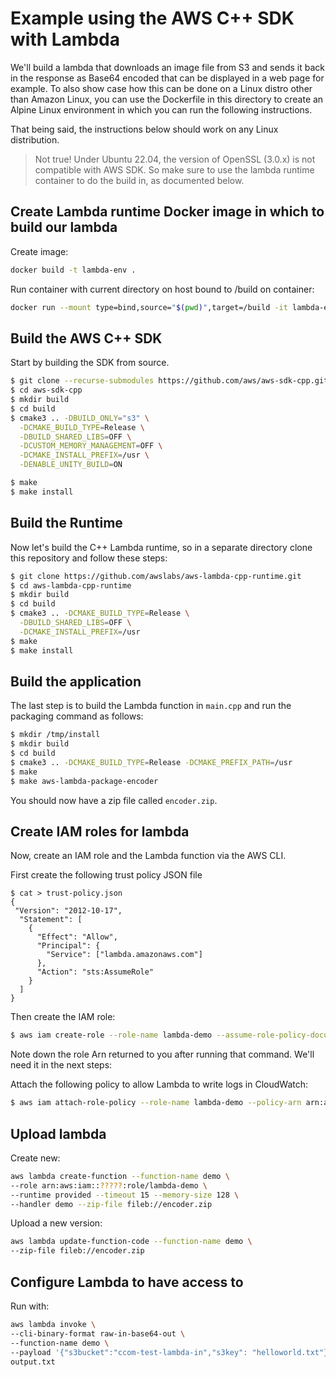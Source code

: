 # Example using the AWS C++ SDK with Lambda

We'll build a lambda that downloads an image file from S3 and sends it back in the response as Base64 encoded that can be displayed in a web page for example.
To also show case how this can be done on a Linux distro other than Amazon Linux, you can use the Dockerfile in this directory to create an Alpine Linux environment in which you can run the following instructions.

That being said, the instructions below should work on any Linux distribution.

> Not true! Under Ubuntu 22.04, the version of OpenSSL (3.0.x) is not compatible with
> AWS SDK. So make sure to use the lambda runtime container to do the build in, as
> documented below.

## Create Lambda runtime Docker image in which to build our lambda
Create image:
```bash
docker build -t lambda-env .
```

Run container with current directory on host bound to /build on container:
```bash
docker run --mount type=bind,source="$(pwd)",target=/build -it lambda-env 
```


## Build the AWS C++ SDK
Start by building the SDK from source.
```bash
$ git clone --recurse-submodules https://github.com/aws/aws-sdk-cpp.git
$ cd aws-sdk-cpp
$ mkdir build
$ cd build
$ cmake3 .. -DBUILD_ONLY="s3" \
  -DCMAKE_BUILD_TYPE=Release \
  -DBUILD_SHARED_LIBS=OFF \
  -DCUSTOM_MEMORY_MANAGEMENT=OFF \
  -DCMAKE_INSTALL_PREFIX=/usr \
  -DENABLE_UNITY_BUILD=ON

$ make
$ make install
```

## Build the Runtime
Now let's build the C++ Lambda runtime, so in a separate directory clone this repository and follow these steps:

```bash
$ git clone https://github.com/awslabs/aws-lambda-cpp-runtime.git
$ cd aws-lambda-cpp-runtime
$ mkdir build
$ cd build
$ cmake3 .. -DCMAKE_BUILD_TYPE=Release \
  -DBUILD_SHARED_LIBS=OFF \
  -DCMAKE_INSTALL_PREFIX=/usr
$ make
$ make install
```

## Build the application
The last step is to build the Lambda function in `main.cpp` and run the packaging command as follows:

```bash
$ mkdir /tmp/install
$ mkdir build
$ cd build
$ cmake3 .. -DCMAKE_BUILD_TYPE=Release -DCMAKE_PREFIX_PATH=/usr
$ make
$ make aws-lambda-package-encoder
```

You should now have a zip file called `encoder.zip`.

## Create IAM roles for lambda
Now, create an IAM role and the Lambda function via the AWS CLI.

First create the following trust policy JSON file

```
$ cat > trust-policy.json
{
 "Version": "2012-10-17",
  "Statement": [
    {
      "Effect": "Allow",
      "Principal": {
        "Service": ["lambda.amazonaws.com"]
      },
      "Action": "sts:AssumeRole"
    }
  ]
}

```
Then create the IAM role:

```bash
$ aws iam create-role --role-name lambda-demo --assume-role-policy-document file://trust-policy.json
```

Note down the role Arn returned to you after running that command. We'll need it in the next steps:

Attach the following policy to allow Lambda to write logs in CloudWatch:
```bash
$ aws iam attach-role-policy --role-name lambda-demo --policy-arn arn:aws:iam::aws:policy/service-role/AWSLambdaBasicExecutionRole
```

## Upload lambda
Create new:
```bash
aws lambda create-function --function-name demo \
--role arn:aws:iam::?????:role/lambda-demo \
--runtime provided --timeout 15 --memory-size 128 \
--handler demo --zip-file fileb://encoder.zip
```

Upload a new version:
```bash
aws lambda update-function-code --function-name demo \
--zip-file fileb://encoder.zip
```

## Configure Lambda to have access to 

Run with:
```bash
aws lambda invoke \
--cli-binary-format raw-in-base64-out \
--function-name demo \
--payload '{"s3bucket":"ccom-test-lambda-in","s3key": "helloworld.txt"}' \
output.txt
```
